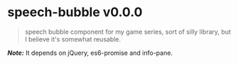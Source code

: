 # speech-bubble v0.0.0

> speech bubble component for my game series, sort of silly library, but I believe it's somewhat reusable.

***Note:*** It depends on jQuery, es6-promise and info-pane.
